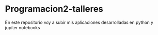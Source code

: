# Programacion2-talleres
En este repositorio voy a subir mis aplicaciones desarrolladas en python y jupiter notebooks
